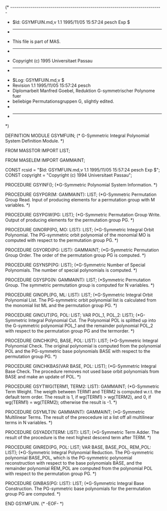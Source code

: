 (* ----------------------------------------------------------------------------
 * $Id: GSYMFUIN.md,v 1.1 1995/11/05 15:57:24 pesch Exp $
 * ----------------------------------------------------------------------------
 * This file is part of MAS.
 * ----------------------------------------------------------------------------
 * Copyright (c) 1995 Universitaet Passau
 * ----------------------------------------------------------------------------
 * $Log: GSYMFUIN.md,v $
 * Revision 1.1  1995/11/05 15:57:24  pesch
 * Diplomarbeit Manfred Goebel, Reduktion G-symmetrischer Polynome fuer
 * beliebige Permutationsgruppen G, slightly edited.
 *
 * ----------------------------------------------------------------------------
 *)

DEFINITION MODULE GSYMFUIN;
(* G-Symmetric Integral Polynomial System Definition Module. *)

FROM MASSTOR	IMPORT	LIST;

FROM MASELEM	IMPORT	GAMMAINT;

CONST rcsid = "$Id: GSYMFUIN.md,v 1.1 1995/11/05 15:57:24 pesch Exp $";
CONST copyright = "Copyright (c) 1994 Universitaet Passau";

PROCEDURE GSYINF();
(*G-Symmetric Polynomial System Information. *)

PROCEDURE GSYPGR(M: GAMMAINT): LIST;
(*G-Symmetric Permutation Group Read.
Input of producing elements for a permutation group with M variables. *)

PROCEDURE GSYPGW(PG: LIST);
(*G-Symmetric Permutation Group Write.
Output of producing elements for the permutation group PG. *)

PROCEDURE GINORP(PG, MO: LIST): LIST;
(*G-Symmetric Integral Orbit Polynomial.
The PG-symmetric orbit polynomial of the monomial MO is computed
with respect to the permutation group PG. *)

PROCEDURE GSYORD(PG: LIST): GAMMAINT;
(*G-Symmetric Permutation Group Order.
The order of the permutation group PG is computed. *)

PROCEDURE GSYNSP(PG: LIST);
(*G-Symmetric Number of Special Polynomials.
The number of special polynomials is computed. *)

PROCEDURE GSYSPG(N: GAMMAINT): LIST;
(*Symmetric Permutation Group.
The symmetric permutation group is computed for N variables. *)

PROCEDURE GINOPL(PG, ML: LIST): LIST;
(*G-Symmetric Integral Orbit Polynomial List.
The PG-symmetric orbit polynomial list is calculated from the monomial
list ML and the permutation group PG. *)

PROCEDURE GINCUT(PG, POL: LIST; VAR POL_1, POL_2: LIST);
(*G-Symmetric Integral Polynomial Cut.
The Polynomial POL is splitted up into the G-symmetric polynomial POL_1
and the remainder polynomial POL_2 with respect to the permutation group PG
and the termorder. *)

PROCEDURE GINCHK(PG, BASE, POL: LIST): LIST;
(*G-Symmetric Integral Polynomial Check.
The original polynomial is computed from the polynomial POL and the
PG-symmetric base polynomials BASE with respect to the permutation group PG. *)

PROCEDURE GINCHKBAS(VAR BASE, POL: LIST);
(*G-Symmetric Integral Base Check.
The procedure removes not used base orbit polynomials from BASE and
make an update of POL. *)

PROCEDURE GSYTWG(TERM1, TERM2: LIST): GAMMAINT;
(*G-Symmetric Term Weight.
The weigth between TERM1 and TERM2 is computed w.r.t. the default term order.
The result is 1, if wg(TERM1) > wg(TERM2), and 0, if wg(TERM1) = wg(TERM2);
otherwise the result is -1. *)

PROCEDURE GSYMLT(N: GAMMAINT): GAMMAINT;
(*G-Symmetric Multilinear Terms.
The result of the preocedure ist a list off all multilinear terms in
N variables. *)

PROCEDURE GSYADD(TERM: LIST): LIST;
(*G-Symmetric Term Adder.
The result of the procedure is the next highest descend term after TERM. *)

PROCEDURE GINRED(PG, POL: LIST; VAR BASE, BASE_POL, REM_POL: LIST);
(*G-Symmetric Integral Polynomial Reduction.
The PG-symmetric polynomial BASE_POL, which is the PG-symmetric polynomial
reconstruction with respect to the base polynomials BASE, and the remainder
polynomial REM_POL are computed from the polynomial POL with respect to the
permutation group PG. *)

PROCEDURE GINBAS(PG: LIST): LIST;
(*G-Symmetric Integral Base Construction.
The PG-symmetric base polynomials for the permutation
group PG are computed. *)

END GSYMFUIN.
(* -EOF- *)

